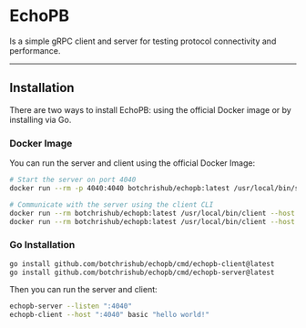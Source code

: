 # EchoPB

Is a simple gRPC client and server for testing protocol connectivity and performance.

---

## Installation

There are two ways to install EchoPB: using the official Docker image or by installing via Go.

### Docker Image

You can run the server and client using the official Docker Image:

```sh
# Start the server on port 4040
docker run --rm -p 4040:4040 botchrishub/echopb:latest /usr/local/bin/server --listen ":4040"

# Communicate with the server using the client CLI
docker run --rm botchrishub/echopb:latest /usr/local/bin/client --host ":4040" basic "hello world!"
docker run --rm botchrishub/echopb:latest /usr/local/bin/client --host ":4040" server-stream "hello world!" --count 1000 --interval "200ms"
```

### Go Installation

```sh
go install github.com/botchrishub/echopb/cmd/echopb-client@latest
go install github.com/botchrishub/echopb/cmd/echopb-server@latest
```

Then you can run the server and client:

```sh
echopb-server --listen ":4040"
echopb-client --host ":4040" basic "hello world!"
```
